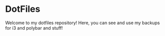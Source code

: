 # DotFiles
Welcome to my dotfiles repository! Here, you can see and use my backups for i3 and polybar and stuff!
